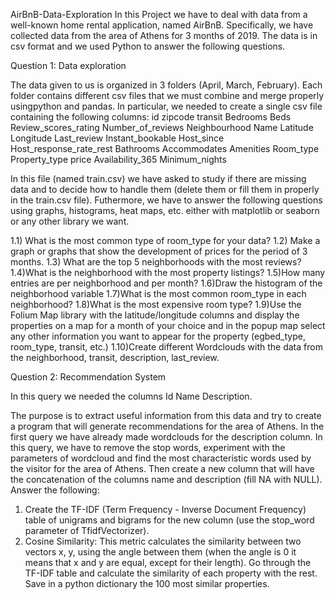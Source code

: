 AirBnB-Data-Exploration
In this Project we have to deal with data from a well-known home rental application, named AirBnB. Specifically, we have collected data from the area of Athens for 3 months of 2019. The data is in csv format and we used Python to answer the following questions.


Question 1: Data exploration

The data given to us is organized in 3 folders (April, March, February). Each folder contains different csv files that we must combine and merge properly usingpython and pandas. In particular, we needed to create a single csv file containing the following columns:
id
zipcode
transit
Bedrooms
Beds
Review_scores_rating
Number_of_reviews
Neighbourhood
Name
Latitude
Longitude
Last_review
Instant_bookable
Host_since
Host_response_rate_rest
Bathrooms
Accommodates
Amenities
Room_type
Property_type
price
Availability_365
Minimum_nights

In this file (named train.csv) we have asked to study if there are missing data and to decide how to handle them (delete them or fill them in properly in the train.csv file). Futhermore, we have to answer the following questions using graphs, histograms, heat maps, etc. either with matplotlib or seaborn or any other library we want.

1.1) What is the most common type of room_type for your data?
1.2) Make a graph or graphs that show the development of prices for the period of 3 months.
1.3) What are the top 5 neighborhoods with the most reviews?
1.4)What is the neighborhood with the most property listings?
1.5)How many entries are per neighborhood and per month?
1.6)Draw the histogram of the neighborhood variable
1.7)What is the most common room_type in each neighborhood?
1.8)What is the most expensive room type?
1.9)Use the Folium Map library with the latitude/longitude columns and display the properties on a map for a month of your choice and in the popup map select any other information you want to appear for the property (egbed_type, room_type, transit, etc.)
1.10)Create different Wordclouds with the data from the neighborhood, transit, description, last_review.

Question 2: Recommendation System

In this query we needed the columns
Id
Name
Description.

The purpose is to extract useful information from this data and try to create a program that will generate recommendations for the area of Athens. In the first query we have already made wordclouds for the description column. In this query, we have to remove the stop words, experiment with the parameters of wordcloud and find the most characteristic words used by the visitor for the area of Athens. Then create a new column that will have the concatenation of the columns name and description (fill NA with NULL). Answer the following:
1. Create the TF-IDF (Term Frequency - Inverse Document Frequency) table of unigrams and bigrams for the new column (use the stop_word parameter of TfidfVectorizer).
2. Cosine Similarity: This metric calculates the similarity between two vectors x, y, using the angle between them (when the angle is 0 it means that x and y are equal, except for their length). Go through the TF-IDF table and calculate the similarity of each property with the rest. Save in a python dictionary the 100 most similar properties.
